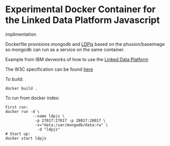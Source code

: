 # Experimental Docker Container for the Linked Data Platform Javascript
implimentation

Dockerfile provisions mongodb and [LDPjs](https://github.com/spadgett/LDPjs)
based on the phusion/baseimage so mongodb can run as a service on the same
container.

Example from IBM devworks of how to use the [Linked Data Platform](http://www.ibm.com/developerworks/library/wa-data-integration-at-scale-OSLC-and-the-linked-data-platform/index.html)

The W3C specification can be found [here](http://www.w3.org/TR/ldp/)

To build:

```shell
docker build .
```

To run from docker index:


```shell
First run:
docker run -d \
            --name ldpjs \
             -p 27017:27017 -p 28017:28017 \
             -v="data:/var/mongodb/data:rw" \
              -d "ldpjs"
# Start up:
docker start ldpjs
```
